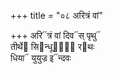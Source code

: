 +++
title = "०८ अरित्रं वां"

+++
अरि᳓त्रं वां दिव᳓स् पृथु᳓  
तीर्थे᳓ सि᳓न्धूनां᳐ र᳓थः  
धिया᳓ युयुज्र इ᳓न्दवः